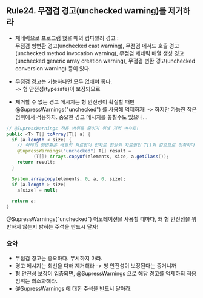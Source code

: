 ## Rule24. 무점검 경고(unchecked warning)를 제거하라

- 제네릭으로 프로그램 했을 때의 컴파일러 경고 :  
무점검 형변환 경고(unchecked cast warning), 무점검 메서드 호출 경고(unchecked method invocation warning), 무점검 제네릭 배열 생성 경고(unchecked generic array creation warning), 무점검 변환 경고(unchecked conversion warning) 등이 있다.

- 무점검 경고는 가능하다면 모두 없애야 좋다.  
-> 형 안전성(typesafe)이 보장되므로

- 제거할 수 없는 경고 메시지는 형 안전성이 확실할 때만 @SupressWarnings("unchecked") 를 사용해 억제하자!
-> 하지만 가능한 작은 범위에서 적용하자. 중요한 경고 메시지를 놓칠수도 있으니...

```JAVA
// @SupressWarnings 적용 범위를 줄이기 위해 지역 변수로!
public <T> T[] toArray(T[] a) {
  if (a.length < size) {
    // 아래의 형변환은 배열의 자료형이 인자로 전달되 자료형인 T[]와 같으므로 정확하다
    @SupressWarnings("unchecked") T[] result =
          (T[]) Arrays.copyOf(elements, size, a.getClass());
    return result;
  }

  System.arraycopy(elements, 0, a, 0, size);
  if (a.length > size)
    a[size] = null;

  return a;
}
```
@SupressWarnings("unchecked") 어노테이션을 사용할 때마다, 왜 형 안전성을 위반하지 않는지 밝히는 주석을 반드시 달자!

### 요약
- 무점검 경고는 중요하다. 무시하지 마라.
- 경고 메시지는 최선을 다해 제거해라 -> 형 안전성이 보장된다는 증거니까
- 형 안전성 보장이 입증되면, @SupressWarnings 으로 해당 경고를 억제하되 적용 범위는 최소화해라.
- @SupressWarnings 에 대한 주석을 반드시 달아라.
